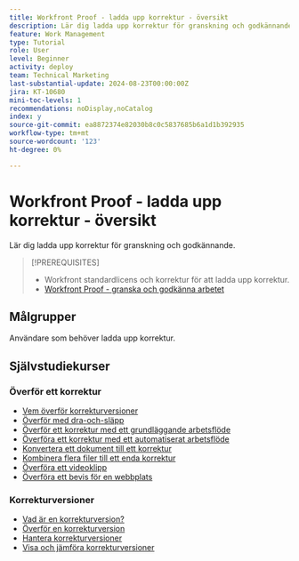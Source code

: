 ```yaml
---
title: Workfront Proof - ladda upp korrektur - översikt
description: Lär dig ladda upp korrektur för granskning och godkännande.
feature: Work Management
type: Tutorial
role: User
level: Beginner
activity: deploy
team: Technical Marketing
last-substantial-update: 2024-08-23T00:00:00Z
jira: KT-10680
mini-toc-levels: 1
recommendations: noDisplay,noCatalog
index: y
source-git-commit: ea8872374e82030b8c0c5837685b6a1d1b392935
workflow-type: tm+mt
source-wordcount: '123'
ht-degree: 0%

---
```



# Workfront Proof - ladda upp korrektur - översikt

Lär dig ladda upp korrektur för granskning och godkännande.

>[!PREREQUISITES]
>
>* Workfront standardlicens och korrektur för att ladda upp korrektur.
>* [Workfront Proof - granska och godkänna arbetet](https://experienceleague.adobe.com/?recommended=Workfront-L-1-2022.1.proof)


## Målgrupper

Användare som behöver ladda upp korrektur.

## Självstudiekurser

### Överför ett korrektur

* [Vem överför korrekturversioner](/help/workfront-proof/upload-proofs/who-uploads-the-proof-versions.md)
* [Överför med dra-och-släpp](/help/workfront-proof/upload-proofs/upload-with-a-drag-and-drop.md)
* [Överför ett korrektur med ett grundläggande arbetsflöde](/help/workfront-proof/upload-proofs/upload-a-proof-with-a-basic-workflow.md)
* [Överföra ett korrektur med ett automatiserat arbetsflöde](/help/workfront-proof/upload-proofs/upload-a-proof-with-an-automated-workflow.md)
* [Konvertera ett dokument till ett korrektur](/help/workfront-proof/upload-proofs/convert-a-document-to-a-proof.md)
* [Kombinera flera filer till ett enda korrektur](/help/workfront-proof/upload-proofs/combine-multiple-files-into-a-single-proof.md)
* [Överföra ett videoklipp](/help/workfront-proof/upload-proofs/other-types-of-digital-assets.md)
* [Överföra ett bevis för en webbplats](/help/workfront-proof/upload-proofs/upload-a-proof-of-a-website.md)

### Korrekturversioner

* [Vad är en korrekturversion?](/help/workfront-proof/upload-proofs/what-is-a-proof-version.md)
* [Överför en korrekturversion](/help/workfront-proof/upload-proofs/upload-a-proof-version.md)
* [Hantera korrekturversioner](/help/workfront-proof/upload-proofs/manage-proof-versions.md)
* [Visa och jämföra korrekturversioner](/help/workfront-proof/upload-proofs/view-and-compare-proof-versions.md)



